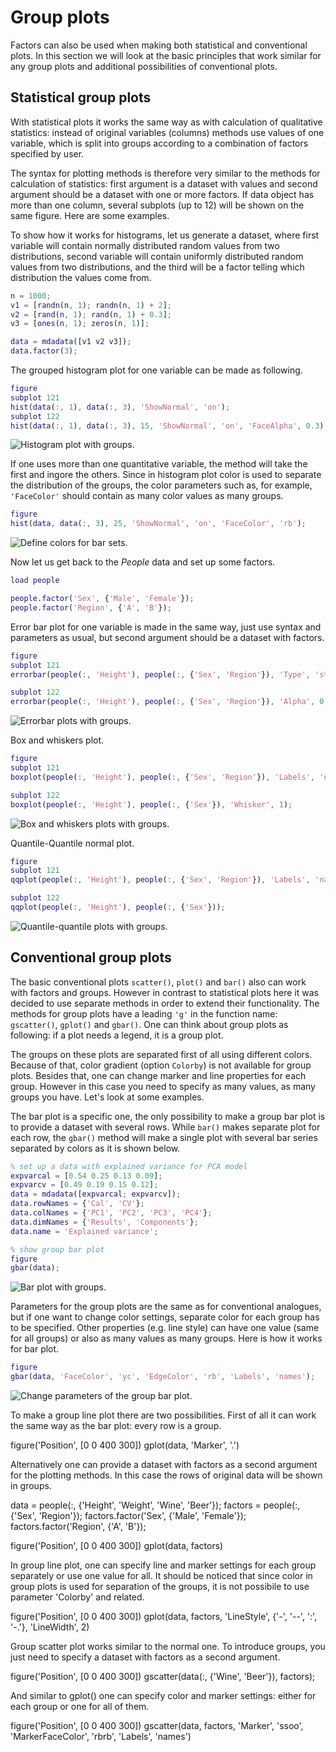 # Group plots

Factors can also be used when making both statistical and conventional plots. In this section we will look at the basic principles that work similar for any group plots and additional possibilities of conventional plots.

## Statistical group plots

With statistical plots it works the same way as with calculation of qualitative statistics: instead of original variables (columns) methods use values of one variable, which is split into groups according to a combination of factors specified by user.

The syntax for plotting methods is therefore very similar to the methods for calculation of statistics: first argument is a dataset with values and second argument should be a dataset with one or more factors. If data object has more than one column, several subplots (up to 12) will be shown on the same figure. Here are some examples.

To show how it works for histograms, let us generate a dataset, where first variable will contain normally distributed random values from two distributions, second variable will contain uniformly distributed random values from two distributions, and the third will be a factor telling which distribution the values come from.

```matlab
n = 1000;
v1 = [randn(n, 1); randn(n, 1) + 2];
v2 = [rand(n, 1); rand(n, 1) + 0.3];
v3 = [ones(n, 1); zeros(n, 1)];

data = mdadata([v1 v2 v3]);
data.factor(3);
```

The grouped histogram plot for one variable can be made as following.

```matlab
figure
subplot 121
hist(data(:, 1), data(:, 3), 'ShowNormal', 'on');
subplot 122
hist(data(:, 1), data(:, 3), 15, 'ShowNormal', 'on', 'FaceAlpha', 0.3);
```

![Histogram plot with groups.](fig1.png)

If one uses more than one quantitative variable, the method will take the first and ingore the others. Since in histogram plot color is used to separate the distribution of the groups, the color parameters such as, for example, `'FaceColor'` should contain as many color values as many groups.

```matlab
figure
hist(data, data(:, 3), 25, 'ShowNormal', 'on', 'FaceColor', 'rb');
```

![Define colors for bar sets.](fig2.png)

Now let us get back to the *People* data and set up some factors.

```matlab
load people

people.factor('Sex', {'Male', 'Female'});
people.factor('Region', {'A', 'B'});
```

Error bar plot for one variable is made in the same way, just use syntax and parameters as usual, but second argument should be a dataset with factors.

```matlab
figure
subplot 121
errorbar(people(:, 'Height'), people(:, {'Sex', 'Region'}), 'Type', 'std', 'Alpha', 0.1);

subplot 122
errorbar(people(:, 'Height'), people(:, {'Sex', 'Region'}), 'Alpha', 0.1);
```

![Errorbar plots with groups.](fig3.png)

Box and whiskers plot.

```matlab
figure
subplot 121
boxplot(people(:, 'Height'), people(:, {'Sex', 'Region'}), 'Labels', 'names');

subplot 122
boxplot(people(:, 'Height'), people(:, {'Sex'}), 'Whisker', 1);
```

![Box and whiskers plots with groups.](fig4.png)

Quantile-Quantile normal plot.

```matlab
figure
subplot 121
qqplot(people(:, 'Height'), people(:, {'Sex', 'Region'}), 'Labels', 'names');

subplot 122
qqplot(people(:, 'Height'), people(:, {'Sex'}));
```

![Quantile-quantile plots with groups.](fig5.png)

## Conventional group plots

The basic conventional plots `scatter()`, `plot()` and `bar()` also can work with factors and groups. However in contrast to statistical plots here it was decided to use separate methods in order to extend their functionality. The methods for group plots have a leading `'g'` in the function name: `gscatter()`, `gplot()` and `gbar()`. One can think about group plots as following: if a plot needs a legend, it is a group plot.

The groups on these plots are separated first of all using different colors. Because of that, color gradient (option `Colorby`) is not available for group plots. Besides that, one can change marker and line properties for each group. However in this case you need to specify as many values, as many groups you have. Let's look at some examples.

The bar plot is a specific one, the only possibility to make a group bar plot is to provide a dataset with several rows. While `bar()` makes separate plot for each row, the `gbar()` method will make a single plot with several bar series separated by colors as it is shown below.

```matlab
% set up a data with explained variance for PCA model
expvarcal = [0.54 0.25 0.13 0.09];
expvarcv = [0.49 0.19 0.15 0.12];
data = mdadata([expvarcal; expvarcv]);
data.rowNames = {'Cal', 'CV'};
data.colNames = {'PC1', 'PC2', 'PC3', 'PC4'};
data.dimNames = {'Results', 'Components'};
data.name = 'Explained variance';

% show group bar plot
figure
gbar(data);
```

![Bar plot with groups.](fig6.png)

Parameters for the group plots are the same as for conventional analogues, but if one want to change color settings, separate color for each group has to be specified. Other properties (e.g. line style) can have one value (same for all groups) or also as many values as many groups. Here is how it works for bar plot.

```matlab
figure
gbar(data, 'FaceColor', 'yc', 'EdgeColor', 'rb', 'Labels', 'names');
```

![Change parameters of the group bar plot.](fig7.png)

To make a group line plot there are two possibilities. First of all it can work the same way as the bar plot: every row is a group.

figure('Position', [0 0 400 300])
gplot(data, 'Marker', '.')

Alternatively one can provide a dataset with factors as a second argument for the plotting methods. In this case the rows of original data will be shown in groups.

data = people(:, {'Height', 'Weight', 'Wine', 'Beer'});
factors = people(:, {'Sex', 'Region'});
factors.factor('Sex', {'Male', 'Female'});
factors.factor('Region', {'A', 'B'});

figure('Position', [0 0 400 300])
gplot(data, factors)

In group line plot, one can specify line and marker settings for each group separately or use one value for all. It should be noticed that since color in group plots is used for separation of the groups, it is not possibile to use parameter 'Colorby' and related.

figure('Position', [0 0 400 300])
gplot(data, factors, 'LineStyle', {'-', '--', ':', '-.'}, 'LineWidth', 2)

Group scatter plot works similar to the normal one. To introduce groups, you just need to specify a dataset with factors as a second argument.

figure('Position', [0 0 400 300])
gscatter(data(:, {'Wine', 'Beer'}), factors);

And similar to gplot() one can specify color and marker settings: either for each group or one for all of them.

figure('Position', [0 0 400 300])
gscatter(data, factors, 'Marker', 'ssoo', 'MarkerFaceColor', 'rbrb', 'Labels', 'names')
